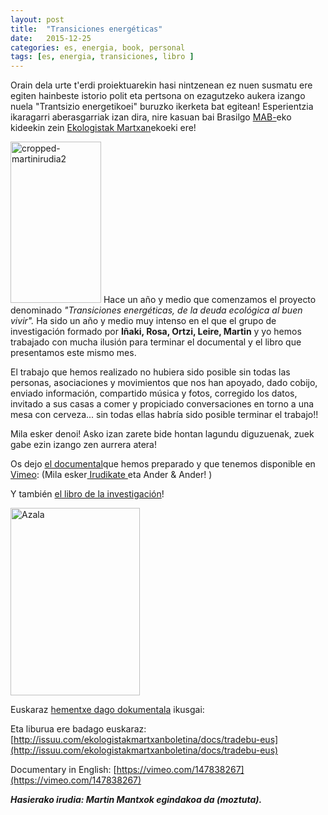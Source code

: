```yaml
---
layout: post
title:  "Transiciones energéticas"
date:   2015-12-25
categories: es, energia, book, personal
tags: [es, energia, transiciones, libro ]
---
```

Orain dela urte t'erdi proiektuarekin hasi nintzenean ez nuen susmatu ere egiten hainbeste istorio polit eta pertsona on ezagutzeko aukera izango nuela "Trantsizio energetikoei" buruzko ikerketa bat egitean! Esperientzia ikaragarri aberasgarriak izan dira, nire kasuan bai Brasilgo <a href="http://mabnacional.org.br/" target="_blank">MAB-</a>eko kideekin zein <a href="http://ekologistakmartxan.org/" target="_blank">Ekologistak Martxan</a>ekoeki ere!

<a href="https://izaroblog.files.wordpress.com/2015/12/cropped-martinirudia2.jpg" rel="attachment wp-att-1692"><img class="alignleft wp-image-1692 " src="https://izaroblog.files.wordpress.com/2015/12/cropped-martinirudia2.jpg?w=169" alt="cropped-martinirudia2" width="145" height="258" /></a>
Hace un año y medio que comenzamos el proyecto denominado <em>"Transiciones energéticas, de la deuda ecológica al buen vivir". </em>Ha sido un año y medio muy intenso en el que el grupo de investigación formado por <strong>Iñaki, Rosa, Ortzi, Leire, Martin</strong> y yo hemos trabajado con mucha ilusión para terminar el documental y el libro que presentamos este mismo mes.

<!--more-->El trabajo que hemos realizado no hubiera sido posible sin todas las personas, asociaciones y movimientos que nos han apoyado, dado cobijo, enviado información, compartido música y fotos, corregido los datos, invitado a sus casas a comer y propiciado conversaciones en torno a una mesa con cerveza... sin todas ellas habría sido posible terminar el trabajo!!
Mila esker denoi! Asko izan zarete bide hontan lagundu diguzuenak, zuek gabe ezin izango zen aurrera atera!

Os dejo [el documental](https://vimeo.com/149865369)que hemos preparado y que tenemos disponible en <a href="https://vimeo.com/149865369" target="_blank">Vimeo</a>:
(Mila esker<a href="https://vimeo.com/irudikate" target="_blank"> Irudikate </a>eta Ander &amp; Ander! )


Y también <a href="http://issuu.com/ekologistakmartxanboletina/docs/tradebu" target="_blank">el libro de la investigación</a>!

<a href="https://izaroblog.files.wordpress.com/2015/12/transicionesenergeticas.pdf" rel="attachment wp-att-1690"><img class="aligncenter wp-image-1690 size-medium" src="https://izaroblog.files.wordpress.com/2015/12/azala.jpg?w=207" alt="Azala" width="207" height="300" /></a>

Euskaraz [hementxe dago dokumentala](https://vimeo.com/147086272) ikusgai:

Eta liburua ere badago euskaraz: [http://issuu.com/ekologistakmartxanboletina/docs/tradebu-eus](http://issuu.com/ekologistakmartxanboletina/docs/tradebu-eus)

Documentary in English: [https://vimeo.com/147838267](https://vimeo.com/147838267)

<em><strong>Hasierako irudia: Martin Mantxok egindakoa da (moztuta).</strong></em>

&nbsp;
